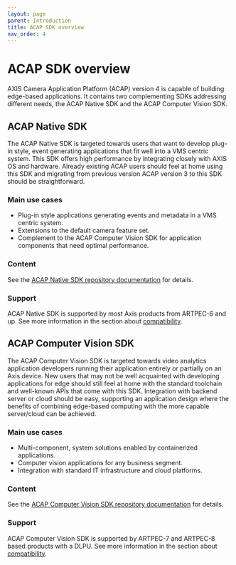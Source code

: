 ```yaml
---
layout: page
parent: Introduction
title: ACAP SDK overview
nav_order: 4
---
```


# ACAP SDK overview

AXIS Camera Application Platform (ACAP) version 4 is capable of building edge-based applications. It contains two complementing SDKs addressing different needs, the ACAP Native SDK and the ACAP Computer Vision SDK.

## ACAP Native SDK

The ACAP Native SDK is targeted towards users that want to develop plug-in style, event generating applications that fit well into a VMS centric system. This SDK offers high performance by integrating closely with AXIS OS and hardware. Already existing ACAP users should feel at home using this SDK and migrating from previous version ACAP version 3 to this SDK should be straightforward.

### Main use cases

- Plug-in style applications generating events and metadata in a VMS centric system.
- Extensions to the default camera feature set.
- Complement to the ACAP Computer Vision SDK for application components that need optimal performance.

### Content

See the [ACAP Native SDK repository documentation](https://github.com/AxisCommunications/acap-native-sdk) for details.

### Support

ACAP Native SDK is supported by most Axis products from ARTPEC-6 and up. See more information in the section about [compatibility](../axis-devices-and-compatibility).

## ACAP Computer Vision SDK

The ACAP Computer Vision SDK is targeted towards video analytics application developers running their application entirely or partially on an Axis device. New users that may not be well acquainted with developing applications for edge should still feel at home with the standard toolchain and well-known APIs that come with this SDK. Integration with backend server or cloud should be easy, supporting an application design where the benefits of combining edge-based computing with the more capable server/cloud can be achieved.

### Main use cases

- Multi-component, system solutions enabled by containerized applications.
- Computer vision applications for any business segment.
- Integration with standard IT infrastructure and cloud platforms.

### Content

See the [ACAP Computer Vision SDK repository documentation](https://github.com/AxisCommunications/acap-computer-vision-sdk) for details.

### Support

ACAP Computer Vision SDK is supported by ARTPEC-7 and ARTPEC-8 based products with a DLPU. See more information in the section about [compatibility](../axis-devices-and-compatibility).
